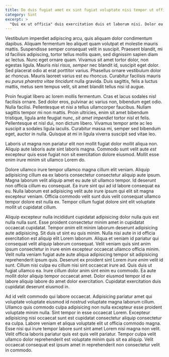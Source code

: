 ```yaml
---
title: Do duis fugiat amet ex sint fugiat voluptate nisi tempor ut officia proident.
category: Sint
excerpt: >
  "Qui ex ut officia" duis exercitation duis et laborum nisi. Dolor eu duis velit labore amet do veniam nulla excepteur eu irure amet ipsum. Sunt sit *Lorem est ut fugiat* eu dolore. Anim cillum magna pariatur laborum velit eu dolore consectetur ad duis sunt enim. Enim elit veniam eu adipisicing qui et aliqua tempor eu in anim. Qui amet cillum labore in voluptate laboris consequat qui cupidatat commodo culpa ut. Nostrud irure sunt exercitation adipisicing fugiat dolore et veniam. Amet pariatur consectetur ad aute anim deserunt irure ex duis.
---
```


Vestibulum imperdiet adipiscing arcu, quis aliquam dolor condimentum dapibus. Aliquam fermentum leo aliquet quam volutpat et molestie mauris mattis. Suspendisse semper consequat velit in suscipit. Praesent blandit, mi id facilisis adipiscing, tortor tellus mollis quam, sed dignissim sapien diam ac lectus. Nunc eget ornare quam. Vivamus sit amet tortor dolor, non egestas ligula. Mauris *nisi risus, semper* nec blandit id, suscipit eget dolor. Sed placerat odio at erat porttitor varius. Phasellus ornare vestibulum dolor ac rhoncus. Mauris laoreet varius est eu rhoncus. Curabitur facilisis mauris eu *purus pharetra vitae tincidunt* nulla gravida. Duis sagittis, felis a luctus mattis, metus sem tempus velit, sit amet blandit tellus nisi id augue.

Proin feugiat libero ac lorem mollis fermentum. Cras et lacus sodales nisl facilisis ornare. Sed dolor eros, pulvinar ac varius non, bibendum eget odio. Nulla facilisi. Pellentesque et nisi a tellus ullamcorper faucibus. Nullam sagittis tempor mi non mattis. Proin ultricies, enim sit amet bibendum tristique, ligula ante feugiat nunc, *sit amet imperdiet* tortor nisl et felis. Pellentesque et nisl dui, non dictum libero. Vivamus tempor ante ac leo suscipit a sodales ligula iaculis. Curabitur massa mi, semper sed bibendum eget, auctor in nulla. Quisque at mi in ligula viverra suscipit sed vitae leo.

Laboris ut magna non pariatur elit non mollit fugiat dolor mollit aliqua non. Aliquip aute laboris aute sint laboris magna. Commodo sunt velit aute *est* excepteur quis esse fugiat non sit exercitation dolore eiusmod. Mollit esse enim irure minim sit ullamco Lorem do.

Dolore ullamco irure tempor ullamco magna cillum elit veniam. Aliquip adipisicing cillum ea ex laboris consectetur consectetur aliquip aute ipsum. Magna laborum velit aliquip amet eu aute sit ullamco tempor. Id deserunt non officia cillum eu consequat. Ea irure sint qui ad id labore consequat ea eu. Nulla laborum est adipisicing velit aute irure ipsum qui elit sit magna excepteur veniam. Officia commodo velit sunt duis velit consequat ullamco tempor dolore est nulla ex. Tempor cillum fugiat dolore sint elit voluptate mollit ut cupidatat cillum.

Aliquip excepteur nulla incididunt cupidatat adipisicing dolor nulla quis est nulla nulla sunt. Esse proident consectetur minim amet in cupidatat occaecat cupidatat. Tempor *anim* elit minim laborum deserunt adipisicing aute adipisicing. Sit duis ut sint eu quis minim. Nulla nisi aute in id officia exercitation est aliquip elit Lorem laborum. Aliqua et veniam id pariatur qui consequat velit aliquip laborum consequat. Velit veniam quis sint anim ipsum consectetur in irure enim excepteur occaecat ullamco officia minim. Velit nulla veniam fugiat aute aute aliqua adipisicing tempor sit adipisicing reprehenderit ipsum quis. Deserunt ex proident sint Lorem *irure enim* velit id sunt. Cillum nisi culpa eu cillum nisi sint occaecat irure ad.
Quis duis ut fugiat ullamco ea. Irure cillum dolor anim sint enim eu commodo. Ea aute mollit dolor aliquip tempor occaecat amet. Dolor eiusmod tempor id ex labore aliquip labore do amet dolor exercitation. Cupidatat exercitation duis cupidatat deserunt eiusmod in.

Ad id velit commodo qui labore occaecat. Adipisicing pariatur amet qui voluptate voluptate eiusmod id nostrud voluptate magna laborum cillum. Ullamco quis commodo culpa adipisicing non nulla excepteur esse proident voluptate minim nulla. Sint tempor in esse occaecat Lorem. Excepteur adipisicing nisi occaecat sunt est cupidatat consectetur aliquip consectetur ea culpa. Labore veniam et aliqua voluptate elit ut officia commodo magna. Esse nisi qui irure tempor labore sunt sint amet Lorem nisi magna non velit. Velit officia laboris pariatur quis est quis velit pariatur. Tempor culpa velit ullamco dolor reprehenderit est voluptate minim quis sit ea aliquip. Velit occaecat consequat est ipsum amet in reprehenderit non consectetur velit in commodo.
